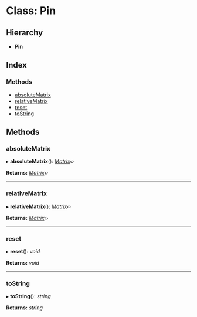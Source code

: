 
# Class: Pin

## Hierarchy

* **Pin**

## Index

### Methods

* [absoluteMatrix](/api/classes/pin#absolutematrix)
* [relativeMatrix](/api/classes/pin#relativematrix)
* [reset](/api/classes/pin#reset)
* [toString](/api/classes/pin#tostring)

## Methods

###  absoluteMatrix

▸ **absoluteMatrix**(): *[Matrix](/api/classes/matrix)‹›*

**Returns:** *[Matrix](/api/classes/matrix)‹›*

___

###  relativeMatrix

▸ **relativeMatrix**(): *[Matrix](/api/classes/matrix)‹›*

**Returns:** *[Matrix](/api/classes/matrix)‹›*

___

###  reset

▸ **reset**(): *void*

**Returns:** *void*

___

###  toString

▸ **toString**(): *string*

**Returns:** *string*
